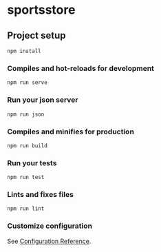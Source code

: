 # sportsstore

## Project setup
```
npm install
```

### Compiles and hot-reloads for development
```
npm run serve
```

### Run your json server 
```
npm run json
```

### Compiles and minifies for production
```
npm run build
```

### Run your tests
```
npm run test
```

### Lints and fixes files
```
npm run lint
```

### Customize configuration
See [Configuration Reference](https://cli.vuejs.org/config/).
